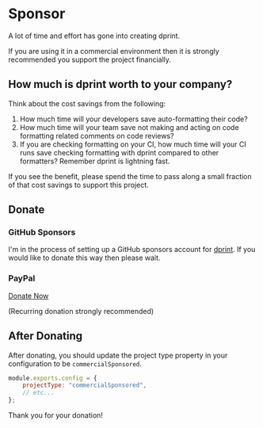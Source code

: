 # Sponsor

A lot of time and effort has gone into creating dprint.

If you are using it in a commercial environment then it is strongly recommended you support the project financially.

## How much is dprint worth to your company?

Think about the cost savings from the following:

1. How much time will your developers save auto-formatting their code?
2. How much time will your team save not making and acting on code formatting related comments on code reviews?
3. If you are checking formatting on your CI, how much time will your CI runs save checking formatting with dprint compared to other formatters? Remember dprint is lightning fast.

If you see the benefit, please spend the time to pass along a small fraction of that cost savings to support this project.

## Donate

### GitHub Sponsors

I'm in the process of setting up a GitHub sponsors account for [dprint](https://github.com/dprint). If you would like to donate this way then please wait.

### PayPal

[Donate Now](https://www.paypal.com/cgi-bin/webscr?cmd=_s-xclick&hosted_button_id=Z2LLZ62KCCAXW&source=url)

(Recurring donation strongly recommended)

## After Donating

After donating, you should update the project type property in your configuration to be `commercialSponsored`.

```js
module.exports.config = {
    projectType: "commercialSponsored",
    // etc...
};
```

Thank you for your donation!
